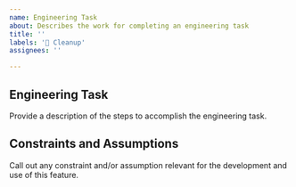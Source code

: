 ```yaml
---
name: Engineering Task
about: Describes the work for completing an engineering task
title: ''
labels: '🧹 Cleanup'
assignees: ''

---
```


## Engineering Task
Provide a description of the steps to accomplish the engineering task.

## Constraints and Assumptions
Call out any constraint and/or assumption relevant for the development and use of this feature.
